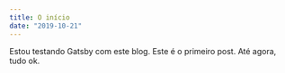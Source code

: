 ```yaml
---
title: O início
date: "2019-10-21"
---
```


Estou testando Gatsby com este blog. Este é o primeiro post. Até agora, tudo ok.
